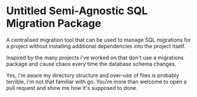 # Untitled Semi-Agnostic SQL Migration Package

A centralised migration tool that can be used to manage SQL migrations for a project without installing additional
dependencies into the project itself.

Inspired by the many projects i've worked on that don't use a migrations package and cause chaos every time the database
schema changes.

Yes, i'm aware my directory structure and over-use of files is probably terrible, i'm not that familiar with go.
You're more than welcome to open a pull request and show me how it's supposed to done.